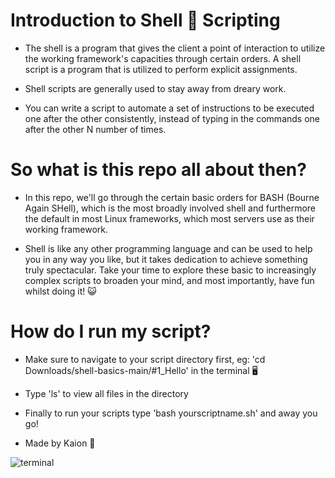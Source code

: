 #   Introduction to Shell 🐚 Scripting

- The shell is a program that gives the client a point of interaction to utilize the working framework's capacities through certain orders. A shell script is a program that is utilized to perform explicit assignments.

- Shell scripts are generally used to stay away from dreary work.

- You can write a script to automate a set of instructions to be executed one after the other consistently, instead of typing in the commands one after the other N number of times.


 


#  So what is this repo all about then?

- In this repo, we'll go through the certain basic orders for BASH (Bourne Again SHell), which is the most broadly involved shell and furthermore the default in most Linux frameworks, which most servers use as their working framework. 

- Shell is like any other programming language and can be used to help you in any way you like, but it takes dedication to achieve something truly spectacular. Take your time to explore these basic to increasingly complex scripts to broaden your mind, and most importantly, have fun  whilst doing it! 😺



# How do I run my script?

- Make sure to navigate to your script directory first, eg: 'cd Downloads/shell-basics-main/#1_Hello' in the terminal 🖥️

- Type 'ls' to view all files in the directory
 
- Finally to run your scripts type 'bash yourscriptname.sh' and away you go!

- Made by Kaion 🐧


![terminal](https://user-images.githubusercontent.com/86653534/153720919-b2eba118-805b-46b9-8302-6b6f11b610a1.gif)
